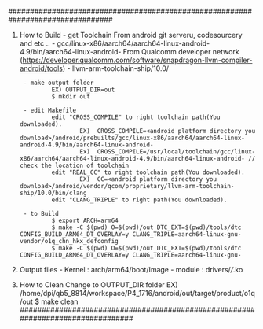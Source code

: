 ################################################################################
1. How to Build
        - get Toolchain
                From android git serveru, codesourcery and etc ..
                - gcc/linux-x86/aarch64/aarch64-linux-android-4.9/bin/aarch64-linux-android-
                From Qualcomm developer network (https://developer.qualcomm.com/software/snapdragon-llvm-compiler-android/tools)
                - llvm-arm-toolchain-ship/10.0/
                
        - make output folder 
                EX) OUTPUT_DIR=out
                $ mkdir out

        - edit Makefile
                edit "CROSS_COMPILE" to right toolchain path(You downloaded).
                        EX)  CROSS_COMPILE=<android platform directory you download>/android/prebuilts/gcc/linux-x86/aarch64/aarch64-linux-android-4.9/bin/aarch64-linux-android-
                        Ex)  CROSS_COMPILE=/usr/local/toolchain/gcc/linux-x86/aarch64/aarch64-linux-android-4.9/bin/aarch64-linux-android- // check the location of toolchain
                edit "REAL_CC" to right toolchain path(You downloaded).
                        EX)  CC=<android platform directory you download>/android/vendor/qcom/proprietary/llvm-arm-toolchain-ship/10.0/bin/clang
                edit "CLANG_TRIPLE" to right path(You downloaded).

        - to Build
                $ export ARCH=arm64
                $ make -C $(pwd) O=$(pwd)/out DTC_EXT=$(pwd)/tools/dtc CONFIG_BUILD_ARM64_DT_OVERLAY=y CLANG_TRIPLE=aarch64-linux-gnu- vendor/o1q_chn_hkx_defconfig
                $ make -C $(pwd) O=$(pwd)/out DTC_EXT=$(pwd)/tools/dtc CONFIG_BUILD_ARM64_DT_OVERLAY=y CLANG_TRIPLE=aarch64-linux-gnu-


2. Output files
        - Kernel : arch/arm64/boot/Image
        - module : drivers/*/*.ko

3. How to Clean
        Change to OUTPUT_DIR folder
        EX) /home/dpi/qb5_8814/workspace/P4_1716/android/out/target/product/o1q/out
        $ make clean
################################################################################
